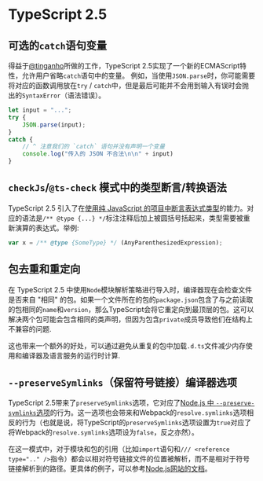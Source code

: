 # TypeScript 2.5

## 可选的`catch`语句变量

得益于[@tinganho](https://github.com/tinganho)所做的工作，TypeScript 2.5实现了一个新的ECMAScript特性，允许用户省略`catch`语句中的变量。
例如，当使用`JSON.parse`时，你可能需要将对应的函数调用放在`try` / `catch`中，但是最后可能并不会用到输入有误时会抛出的`SyntaxError`（语法错误）。

```ts
let input = "...";
try {
    JSON.parse(input);
}
catch {
    // ^ 注意我们的 `catch` 语句并没有声明一个变量
    console.log("传入的 JSON 不合法\n\n" + input)
} 
```

## `checkJs`/`@ts-check` 模式中的类型断言/转换语法

TypeScript 2.5 引入了在[使用纯 JavaScript 的项目中断言表达式类型](https://github.com/Microsoft/TypeScript/issues/5158)的能力。对应的语法是`/** @type {...} */`标注注释后加上被圆括号括起来，类型需要被重新演算的表达式。举例:

```ts
var x = /** @type {SomeType} */ (AnyParenthesizedExpression);
```

## 包去重和重定向

在 TypeScript 2.5 中使用`Node`模块解析策略进行导入时，编译器现在会检查文件是否来自 "相同" 的包。如果一个文件所在的包的`package.json`包含了与之前读取的包相同的`name`和`version`，那么TypeScript会将它重定向到最顶层的包。这可以解决两个包可能会包含相同的类声明，但因为包含`private`成员导致他们在结构上不兼容的问题.

这也带来一个额外的好处，可以通过避免从重复的包中加载`.d.ts`文件减少内存使用和编译器及语言服务的运行时计算.

## `--preserveSymlinks`（保留符号链接）编译器选项

TypeScript 2.5带来了`preserveSymlinks`选项，它对应了[Node.js 中 `--preserve-symlinks`选项](https://nodejs.org/api/cli.html#cli_preserve_symlinks)的行为。这一选项也会带来和Webpack的`resolve.symlinks`选项相反的行为（也就是说，将TypeScript的`preserveSymlinks`选项设置为`true`对应了将Webpack的`resolve.symlinks`选项设为`false`，反之亦然）。

在这一模式中，对于模块和包的引用（比如`import`语句和`/// <reference type=".." />`指令）都会以相对符号链接文件的位置被解析，而不是相对于符号链接解析到的路径。更具体的例子，可以参考[Node.js网站的文档](https://nodejs.org/api/cli.html#cli_preserve_symlinks)。